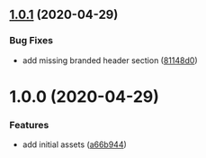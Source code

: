 ## [1.0.1](https://github.com/zengulp/assets/compare/v1.0.0...v1.0.1) (2020-04-29)


### Bug Fixes

* add missing branded header section ([81148d0](https://github.com/zengulp/assets/commit/81148d0532fb604321c907fa1a4d9d87ffbf48b7))

# 1.0.0 (2020-04-29)


### Features

* add initial assets ([a66b944](https://github.com/zengulp/assets/commit/a66b944bc519366eac8f60c37f815960a03ac280))
